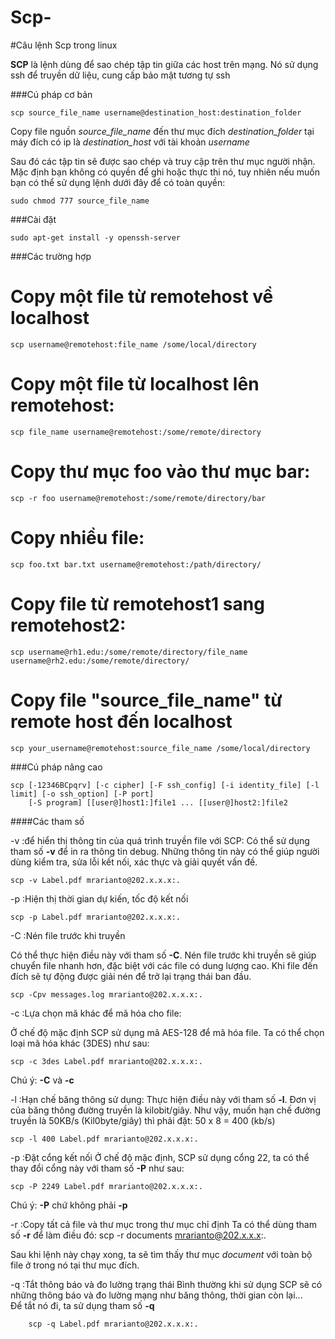 Scp-
====
#Câu lệnh Scp trong linux

**SCP** là lệnh dùng để sao chép tập tin giữa các host trên mạng. Nó sử dụng ssh để truyền dữ liệu, cung cấp bảo mật tương tự ssh

###Cú pháp cơ bản

```
scp source_file_name username@destination_host:destination_folder
```
Copy file nguồn *source_file_name* đến thư mục đích *destination_folder* tại máy đích có ip là *destination_host* với tài khoản *username*


Sau đó các tập tin sẽ được sao chép và truy cập trên thư mục người nhận. Mặc định bạn không có quyền để ghi hoặc thực thi nó, tuy nhiên nếu muốn bạn có thể sử dụng lệnh dưới đây để có toàn quyền:

```
sudo chmod 777 source_file_name
```

###Cài đặt

```
sudo apt-get install -y openssh-server

```

###Các trường hợp

# Copy một file từ remotehost về localhost

```	
scp username@remotehost:file_name /some/local/directory
```
# Copy một file từ localhost lên remotehost:

```  
scp file_name username@remotehost:/some/remote/directory
```  
# Copy thư mục foo vào thư mục bar:

```  
scp -r foo username@remotehost:/some/remote/directory/bar
```  
# Copy nhiều file:

```
scp foo.txt bar.txt username@remotehost:/path/directory/
```

# Copy file từ remotehost1 sang remotehost2:

```
scp username@rh1.edu:/some/remote/directory/file_name username@rh2.edu:/some/remote/directory/
```

# Copy file "source_file_name" từ remote host đến localhost

```
scp your_username@remotehost:source_file_name /some/local/directory
```

###Cú pháp nâng cao

```
scp [-12346BCpqrv] [-c cipher] [-F ssh_config] [-i identity_file] [-l limit] [-o ssh_option] [-P port]
    [-S program] [[user@]host1:]file1 ... [[user@]host2:]file2
```

####Các tham số

-v  :để hiển thị thông tin của quá trình truyền file với SCP:
Có thể sử dụng tham số **-v** để in ra thông tin debug. Những thông tin này có thể giúp người dùng kiểm tra, sửa lỗi kết nối, xác thực và giải quyết vấn đề.

```
scp -v Label.pdf mrarianto@202.x.x.x:.
```

-p  :Hiện thị thời gian dự kiến, tốc độ kết nối

```
scp -p Label.pdf mrarianto@202.x.x.x:.
```
-C  :Nén file trước khi truyền

Có thể thực hiện điều này với tham số **-C**. Nén file trước khi truyền sẽ giúp chuyển file nhanh hơn, đặc biệt với các file có dung lượng cao. Khi file đến đích sẽ tự động được giải nén để trở lại trạng thái ban đầu.

```	
scp -Cpv messages.log mrarianto@202.x.x.x:.
```

-c  :Lựa chọn mã khác để mã hóa cho file:

Ở chế độ mặc định SCP sử dụng mã AES-128 để mã hóa file. Ta có thể chọn loại mã hóa khác (3DES) như sau:

```
scp -c 3des Label.pdf mrarianto@202.x.x.x:.
```

Chú ý: **-C** và **-c**

-l  :Hạn chế băng thông sử dụng:
Thực hiện điều này với tham số **-l**. Đơn vị của băng thông đường truyền là kilobit/giây. Như vậy, muốn hạn chế đường truyền là 50KB/s (Kil0byte/giây) thì phải đặt: 50 x 8 = 400 (kb/s)

```
scp -l 400 Label.pdf mrarianto@202.x.x.x:.
```

-p  :Đặt cổng kết nối
Ở chế độ mặc định, SCP sử dụng cổng 22, ta có thể thay đổi cổng này với tham số **-P** như sau:

```	
scp -P 2249 Label.pdf mrarianto@202.x.x.x:.
```

Chú ý: **-P** chứ không phải **-p**

-r  :Copy tất cả file và thư mục trong thư mục chỉ định
Ta có thể dùng tham số **-r** để làm điều đó:
	scp -r documents mrarianto@202.x.x.x:.
	
Sau khi lệnh này chạy xong, ta sẽ tìm thấy thư mục *document* với toàn bộ file ở trong nó tại thư mục đích.

-q  :Tắt thông báo và đo lường trạng thái
Bình thường khi sử dụng SCP sẽ có những thông báo và đo lường mạng như băng thông, thời gian còn lại...<br>
Để tắt nó đi, ta sử dụng tham số **-q**

```
	scp -q Label.pdf mrarianto@202.x.x.x:.
```













	
	
	
	
	
	
	
	
	
	
	




